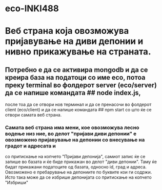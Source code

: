 # eco-INKI488

# Веб страна која овозможува пријавување на диви депонии и нивно прикажување на страната.

## Потребно е да се активира mongodb и да се креира база на податоци со име eco, потоа преку terminal во фолдерот server (eco/server) да се напише командата ## node index.js, 
после тоа да се отвори нов терминал и да се пренасочи во фолдерот client (eco/client) и да се напише командата ## npm start со што ќе се отвори самата веб страна.

### Самата веб страна има мени, кое овозможува лесно водење низ ние, во делот "пријави диви депонии" е овозможено пријавување на депонии со внесување на градот и адресата и 
со притискање на копчето "Пријави депонија", самиот запис ќе се запише во базата и ќе биде прикажан во делот "диви депонии". Таму ќе бидат прикажани податоците од базата, односно
id, град и адреса. Овозможено е пребарување на депониите по буквите кои ги содржи. Исто така може да се избрише депонијата со притискање на копчето "Избриши"
